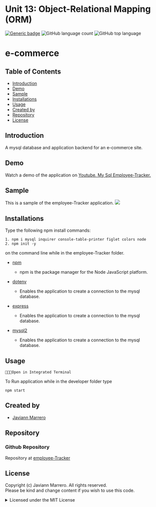 # Unit 13: Object-Relational Mapping (ORM)
[![Generic badge](https://img.shields.io/badge/license-MIT-<COLOR>.svg)](#license)
![GitHub language count](https://img.shields.io/github/languages/count/javiistacks/e-commerce)
![GitHub top language](https://img.shields.io/github/languages/top/javiistacks/e-commerce)

# e-commerce

## Table of Contents
* [Introduction](#introduction)
* [Demo](#demo)
* [Sample](#sample)
* [Installations](#installations)
* [Usage](#usage)
* [Created by](#created-by)
* [Repository](#repository)
* [License](#license)


## Introduction
A mysql database and application backend for an e-commerce site. 

## Demo

Watch a demo of the application on [Youtube. My Sql Employee-Tracker.](https://youtu.be/y42UnHpQbIc)


## Sample 
 This is a sample of the employee-Tracker application. 
 <img src="./Assets/sample.png">
 

## Installations
Type the following npm install commands: 
```
1. npm i mysql inquirer console-table-printer figlet colors node
2. npm init -y
```
on the command line while in the employee-Tracker folder. 

* [npm](https://docs.npmjs.com/cli/v7/commands/npm-install)
  * npm is the package manager for the Node JavaScript platform. 

* [dotenv](https://www.npmjs.com/package/dotenv)
  * Enables the application to create a connection to the mysql database.

* [express](https://www.npmjs.com/package/express)
  * Enables the application to create a connection to the mysql database.
  
* [mysql2](https://www.npmjs.com/package/mysql2)
  * Enables the application to create a connection to the mysql database.
  

## Usage

`👨🏽‍💻Open in Integrated Terminal`

To Run application while in the developer folder type 
```
npm start 
```

## Created by
* [Javiann Marrero](https://github.com/javiistacks)


## Repository
### Github Repository
Repository at [employee-Tracker](https://github.com/javiistacks/employee-Tracker)


## License

Copyright (c) Javiann Marrero. All rights reserved.<br>
Please be kind and change content if you wish to use this code.

<details><summary>Licensed under the MIT License</summary>

Copyright (c) 2021 - present | Javiann Marrero

<blockquote>
Permission is hereby granted, free of charge, to any person obtaining a copy
of this software and associated documentation files (the "Software"), to deal
in the Software without restriction, including without limitation the rights
to use, copy, modify, merge, publish, distribute, sublicense, and/or sell
copies of the Software, and to permit persons to whom the Software is
furnished to do so, subject to the following conditions:

The above copyright notice and this permission notice shall be included in all
copies or substantial portions of the Software.

THE SOFTWARE IS PROVIDED "AS IS", WITHOUT WARRANTY OF ANY KIND, EXPRESS OR
IMPLIED, INCLUDING BUT NOT LIMITED TO THE WARRANTIES OF MERCHANTABILITY,
FITNESS FOR A PARTICULAR PURPOSE AND NONINFRINGEMENT. IN NO EVENT SHALL THE
AUTHORS OR COPYRIGHT HOLDERS BE LIABLE FOR ANY CLAIM, DAMAGES OR OTHER
LIABILITY, WHETHER IN AN ACTION OF CONTRACT, TORT OR OTHERWISE, ARISING FROM,
OUT OF OR IN CONNECTION WITH THE SOFTWARE OR THE USE OR OTHER DEALINGS IN THE
SOFTWARE.
</blockquote>
</details>

